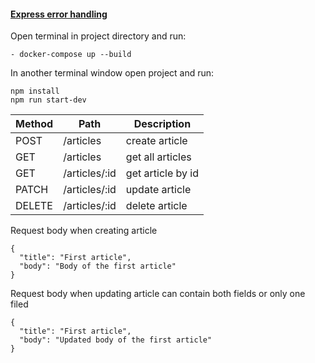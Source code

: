 
#### [Express error handling](https://expressjs.com/en/guide/error-handling.html)

Open terminal in project directory and run:

```
- docker-compose up --build

```

In another terminal window open project and run:

```
npm install
npm run start-dev

```

Method | Path | Description
-------|------|------------ 
POST   |/articles       | create article                    
GET    |/articles       | get all articles                     
GET    |/articles/:id   | get article by id                   
PATCH  |/articles/:id   | update article                    
DELETE |/articles/:id   | delete article  


Request body when creating article
```
{
  "title": "First article",
  "body": "Body of the first article"
}
```

Request body when updating article can contain both fields or only one filed
```
{
  "title": "First article",
  "body": "Updated body of the first article"
}
```


